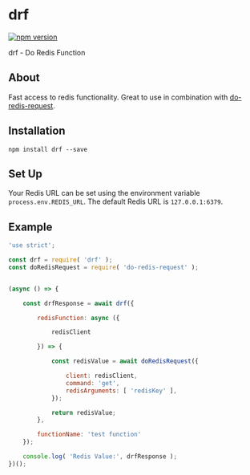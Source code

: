 # drf

[![npm version](https://badge.fury.io/js/drf.svg)](https://badge.fury.io/js/drf)

drf - Do Redis Function


## About

Fast access to redis functionality. Great to use in combination with [do-redis-request](https://github.com/bitcoin-api/do-redis-request).


## Installation
```
npm install drf --save
```

## Set Up
Your Redis URL can be set using the environment variable `process.env.REDIS_URL`. The default Redis URL is `127.0.0.1:6379`.


## Example
```.js
'use strict';

const drf = require( 'drf' );
const doRedisRequest = require( 'do-redis-request' );


(async () => {

    const drfResponse = await drf({

        redisFunction: async ({

            redisClient

        }) => {

            const redisValue = await doRedisRequest({

                client: redisClient,
                command: 'get',
                redisArguments: [ 'redisKey' ],
            });

            return redisValue;
        },

        functionName: 'test function'
    });

    console.log( 'Redis Value:', drfResponse );
})();
```